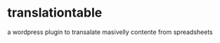 translationtable
================

a wordpress plugin to transalate masivelly contente from spreadsheets 
